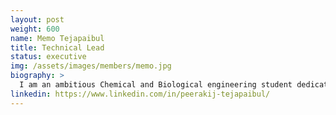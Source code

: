 ```yaml
---
layout: post
weight: 600
name: Memo Tejapaibul
title: Technical Lead
status: executive
img: /assets/images/members/memo.jpg
biography: >
  I am an ambitious Chemical and Biological engineering student dedicated to broadening my technical expertise across multiple industries, with a strong desire to make a positive impact on both my own life and the world at large. As an esteemed member of the engineering design teams BIOT, I take great pride in being part of cutting-edge projects.I am continuously seeking opportunities to collaborate with like-minded individuals and organizations to create innovative solutions that address complex global challenges.
linkedin: https://www.linkedin.com/in/peerakij-tejapaibul/
---
```

